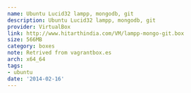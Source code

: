```yaml
---
name: Ubuntu Lucid32 lampp, mongodb, git
description: Ubuntu Lucid32 lampp, mongodb, git
provider: VirtualBox
link: http://www.hitarthindia.com/VM/lampp-mongo-git.box
size: 566MB
category: boxes
note: Retrived from vagrantbox.es
arch: x64_64
tags:
- ubuntu
date: '2014-02-16'
---
```

